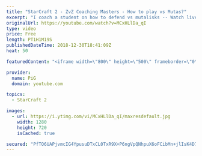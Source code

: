 ```yaml
---
title: "StarCraft 2 - ZvZ Coaching Masters - How to play vs Mutas?"
excerpt: "I coach a student on how to defend vs mutalisks -- Watch live at https://www.twitch.tv/x5_pig"
originalUrl: https://youtube.com/watch?v=MCxHLlDa_qI
type: video
price: Free
length: PT1H1M19S
publishedDateTime: 2018-12-30T18:41:09Z
heat: 50

featuredContent: "<iframe width=\"800\" height=\"500\" frameborder=\"0\" src=\"https://www.youtube.com/embed/MCxHLlDa_qI\" allow=\"accelerometer; autoplay; encrypted-media; gyroscope; picture-in-picture\" allowfullscreen></iframe>"

provider:
  name: PiG
  domain: youtube.com

topics:
  - StarCraft 2

images:
  - url: https://i.ytimg.com/vi/MCxHLlDa_qI/maxresdefault.jpg
    width: 1280
    height: 720
    isCached: true

secured: "PfTO6UAPjvmcIG4YpusuDTxCL0TxR9X+P6ngVpQNhpuX6oFCibMn+jlIsK4D7U/f4s3t+IgLuWzLp4C41RHWlLhDmvDGnyCX7hGnk2jBsYLgL1o5FAO2jfrczTXSDTBEpTlJV/JIdRF7YxWwMdUxyO57gaVKQpWlsRK2VHOzKubJ/eX/vTcBwwpy/z7eXHprOoKXrgGX1C1T8TgvoQmMhawzXJntjxwPoUOBM4S7YjqqjgLRExsFICByg6DKW/ap2BAcRS3G7IEoY5Zgnj0pGWlwea5BwJAhjiP7dSNjzN4xr1Q7uSeAPGQk+qOb6CQ8tjiU0YC/4oLqfFVFgOf2befQO8Jpk4grbP7pv+toKOB8Y2wFNH64cQFyIPxtbVTOnjXd5qVM/KLCDjhTXw6Uvhts/P95F1vRkZfr4aG1JVQ=;WnuLOD1h9+bVM7BmNwqYAg=="
---
```


